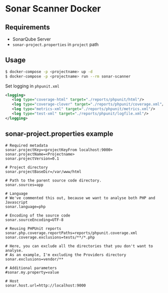 # Sonar Scanner Docker

## Requirements
* SonarQube Server
* `sonar-project.properties` in `project` path

## Usage
```bash
$ docker-compose -p <projectname> up -d
$ docker-compose -p <projectname> run --rm sonar-scanner
```

Set logging in `phpunit.xml`
```phpunit.xml
<logging>
   <log type="coverage-html" target="./reports/phpunit/html"/>
   <log type="coverage-clover" target="./reports/phpunit/coverage.xml"/>
   <log type="metrics-xml" target="./reports/phpunit/metrics.xml"/>	
   <log type="test-xml" target="./reports/phpunit/logfile.xml"/>
</logging>
```

## sonar-project.properties example
```sonar-project.properties
# Required metadata
sonar.projectKey=<projectKeyFrom localhost:9000>
sonar.projectName=<Projectname>
sonar.projectVersion=0.1

# Project directory
sonar.projectBaseDir=/var/www/html

# Path to the parent source code directory.
sonar.sources=app

# Language
# We've commented this out, because we want to analyse both PHP and Javascript
sonar.language=php

# Encoding of the source code
sonar.sourceEncoding=UTF-8

# Reusing PHPUnit reports
sonar.php.coverage.reportPaths=reports/phpunit.coverage.xml
sonar.coverage.exclusions=tests/**/*.php

# Here, you can exclude all the directories that you don't want to analyse.
# As an example, I'm excluding the Providers directory
sonar.exclusions=vendor/**

# Additional parameters
#sonar.my.property=value

# Host
sonar.host.url=http://localhost:9000

```
